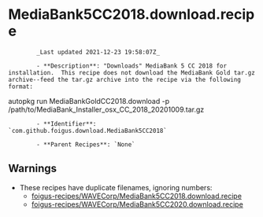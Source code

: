 # MediaBank5CC2018.download.recipe

            _Last updated 2021-12-23 19:58:07Z_

            - **Description**: "Downloads" MediaBank 5 CC 2018 for installation.  This recipe does not download the MediaBank Gold tar.gz archive--feed the tar.gz archive into the recipe via the following format:

autopkg run MediaBankGoldCC2018.download -p /path/to/MediaBank_Installer_osx_CC_2018_20201009.tar.gz

            - **Identifier**: `com.github.foigus.download.MediaBank5CC2018`

            - **Parent Recipes**: `None`

## Warnings

- These recipes have duplicate filenames, ignoring numbers:
    - [foigus-recipes/WAVECorp/MediaBank5CC2018.download.recipe](/autopkg-dupe-tracker/foigus-recipes/WAVECorp/MediaBank5CC2018.download.recipe)
    - [foigus-recipes/WAVECorp/MediaBank5CC2020.download.recipe](/autopkg-dupe-tracker/foigus-recipes/WAVECorp/MediaBank5CC2020.download.recipe)